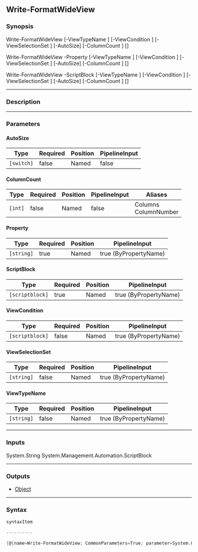 Write-FormatWideView
--------------------

### Synopsis

Write-FormatWideView [-ViewTypeName <string>] [-ViewCondition <scriptblock>] [-ViewSelectionSet <string>] [-AutoSize] [-ColumnCount <int>] [<CommonParameters>]

Write-FormatWideView -Property <string> [-ViewTypeName <string>] [-ViewCondition <scriptblock>] [-ViewSelectionSet <string>] [-AutoSize] [-ColumnCount <int>] [<CommonParameters>]

Write-FormatWideView -ScriptBlock <scriptblock> [-ViewTypeName <string>] [-ViewCondition <scriptblock>] [-ViewSelectionSet <string>] [-AutoSize] [-ColumnCount <int>] [<CommonParameters>]

---

### Description

---

### Parameters
#### **AutoSize**

|Type      |Required|Position|PipelineInput|
|----------|--------|--------|-------------|
|`[switch]`|false   |Named   |false        |

#### **ColumnCount**

|Type   |Required|Position|PipelineInput|Aliases                 |
|-------|--------|--------|-------------|------------------------|
|`[int]`|false   |Named   |false        |Columns<br/>ColumnNumber|

#### **Property**

|Type      |Required|Position|PipelineInput        |
|----------|--------|--------|---------------------|
|`[string]`|true    |Named   |true (ByPropertyName)|

#### **ScriptBlock**

|Type           |Required|Position|PipelineInput        |
|---------------|--------|--------|---------------------|
|`[scriptblock]`|true    |Named   |true (ByPropertyName)|

#### **ViewCondition**

|Type           |Required|Position|PipelineInput        |
|---------------|--------|--------|---------------------|
|`[scriptblock]`|false   |Named   |true (ByPropertyName)|

#### **ViewSelectionSet**

|Type      |Required|Position|PipelineInput        |
|----------|--------|--------|---------------------|
|`[string]`|false   |Named   |true (ByPropertyName)|

#### **ViewTypeName**

|Type      |Required|Position|PipelineInput        |
|----------|--------|--------|---------------------|
|`[string]`|false   |Named   |true (ByPropertyName)|

---

### Inputs
System.String
System.Management.Automation.ScriptBlock

---

### Outputs
* [Object](https://learn.microsoft.com/en-us/dotnet/api/System.Object)

---

### Syntax
```PowerShell
syntaxItem
```
```PowerShell
----------
```
```PowerShell
{@{name=Write-FormatWideView; CommonParameters=True; parameter=System.Object[]}, @{name=Write-FormatWideView; CommonPar…
```
